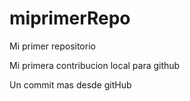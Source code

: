 # miprimerRepo
Mi primer repositorio

Mi primera contribucion local para github

Un commit mas desde gitHub
